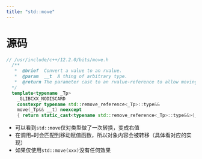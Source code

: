 ```yaml
---
title: "std::move"
---
```


# 源码

```cpp
// /usr/include/c++/12.2.0/bits/move.h
  /**
   *  @brief  Convert a value to an rvalue.
   *  @param  __t  A thing of arbitrary type.
   *  @return The parameter cast to an rvalue-reference to allow moving it.
  */
  template<typename _Tp>
    _GLIBCXX_NODISCARD
    constexpr typename std::remove_reference<_Tp>::type&&
    move(_Tp&& __t) noexcept
    { return static_cast<typename std::remove_reference<_Tp>::type&&>(__t); }
```

- 可以看到`std::move`仅对类型做了一次转换，变成右值
- 在调用`=`时会匹配到移动赋值函数，所以对象内容会被转移（具体看对应的实现）
- 如果仅使用`std::move(xxx)`没有任何效果
